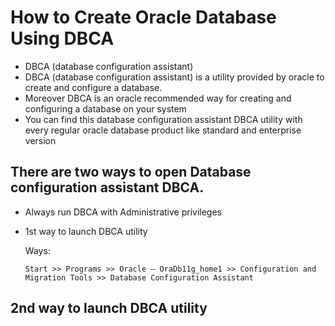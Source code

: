 #	How to Create Oracle Database Using DBCA

-	DBCA (database configuration assistant)
-	DBCA (database configuration assistant) is a utility provided by oracle to create and configure a database. 
-	Moreover DBCA is an oracle recommended way for creating and configuring a database on your system
-	You can find this database configuration assistant DBCA utility with every regular oracle database product like standard and enterprise version

##	There are two ways to open Database configuration assistant DBCA. 

-	Always run DBCA with Administrative privileges
-	1st way to launch DBCA utility
	
	Ways:
		
		Start >> Programs >> Oracle – OraDb11g_home1 >> Configuration and Migration Tools >> Database Configuration Assistant
		
##	2nd way to launch DBCA utility
			
	